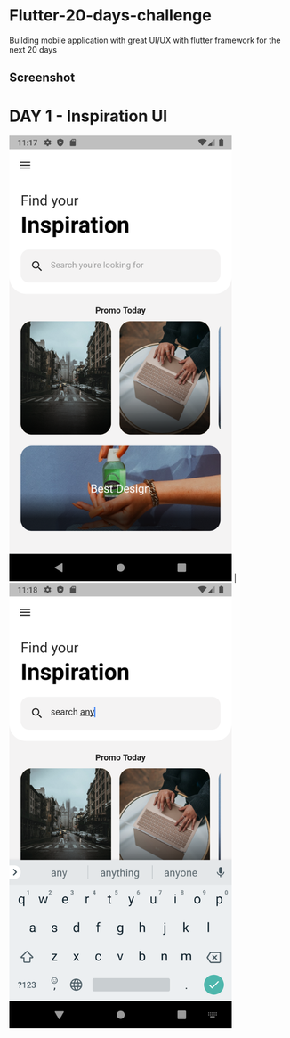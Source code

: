 # Flutter-20-days-challenge
Building mobile application with great UI/UX with flutter framework for the next 20 days

## Screenshot
 # DAY 1 - Inspiration UI 

<img src="https://raw.githubusercontent.com/eskye/Flutter-20-days-challenge/master/Screenshots/Day%201/Screenshot_1592043467.png" width="400"> | <img src="https://raw.githubusercontent.com/eskye/Flutter-20-days-challenge/master/Screenshots/Day%201/Screenshot_1592043494.png" width="400"> 
